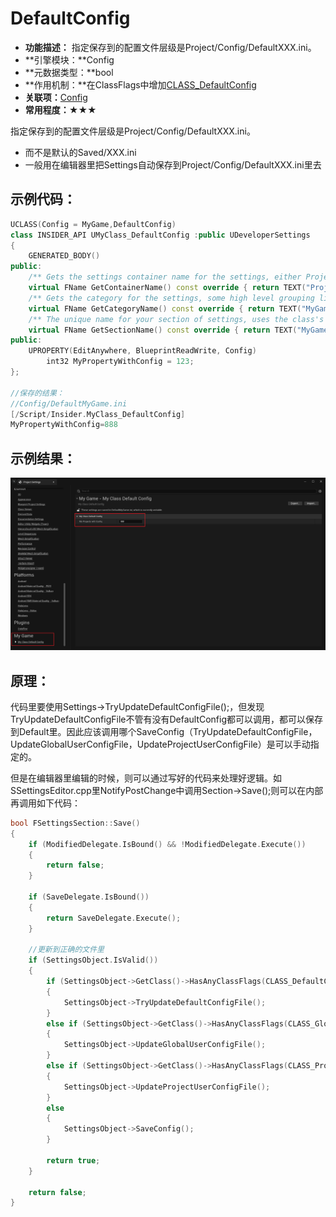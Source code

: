 # DefaultConfig

- **功能描述：** 指定保存到的配置文件层级是Project/Config/DefaultXXX.ini。
- **引擎模块：**Config
- **元数据类型：**bool
- **作用机制：**在ClassFlags中增加[CLASS_DefaultConfig](../../../../Flags/EClassFlags/CLASS_DefaultConfig.md)
- **关联项：**[Config](../Config.md)
- **常用程度：★★★**

指定保存到的配置文件层级是Project/Config/DefaultXXX.ini。

- 而不是默认的Saved/XXX.ini
- 一般用在编辑器里把Settings自动保存到Project/Config/DefaultXXX.ini里去

## 示例代码：

```cpp
UCLASS(Config = MyGame,DefaultConfig)
class INSIDER_API UMyClass_DefaultConfig :public UDeveloperSettings
{
	GENERATED_BODY()
public:
	/** Gets the settings container name for the settings, either Project or Editor */
	virtual FName GetContainerName() const override { return TEXT("Project"); }
	/** Gets the category for the settings, some high level grouping like, Editor, Engine, Game...etc. */
	virtual FName GetCategoryName() const override { return TEXT("MyGame"); }
	/** The unique name for your section of settings, uses the class's FName. */
	virtual FName GetSectionName() const override { return TEXT("MyGame"); }
public:
	UPROPERTY(EditAnywhere, BlueprintReadWrite, Config)
		int32 MyPropertyWithConfig = 123;
};

//保存的结果：
//Config/DefaultMyGame.ini
[/Script/Insider.MyClass_DefaultConfig]
MyPropertyWithConfig=888

```

## 示例结果：

![Untitled](Untitled.png)

## 原理：

代码里要使用Settings->TryUpdateDefaultConfigFile();，但发现TryUpdateDefaultConfigFile不管有没有DefaultConfig都可以调用，都可以保存到Default里。因此应该调用哪个SaveConfig（TryUpdateDefaultConfigFile，UpdateGlobalUserConfigFile，UpdateProjectUserConfigFile）是可以手动指定的。

但是在编辑器里编辑的时候，则可以通过写好的代码来处理好逻辑。如SSettingsEditor.cpp里NotifyPostChange中调用Section->Save();则可以在内部再调用如下代码：

```cpp
bool FSettingsSection::Save()
{
	if (ModifiedDelegate.IsBound() && !ModifiedDelegate.Execute())
	{
		return false;
	}

	if (SaveDelegate.IsBound())
	{
		return SaveDelegate.Execute();
	}

	//更新到正确的文件里
	if (SettingsObject.IsValid())
	{
		if (SettingsObject->GetClass()->HasAnyClassFlags(CLASS_DefaultConfig))
		{
			SettingsObject->TryUpdateDefaultConfigFile();
		}
		else if (SettingsObject->GetClass()->HasAnyClassFlags(CLASS_GlobalUserConfig))
		{
			SettingsObject->UpdateGlobalUserConfigFile();
		}
		else if (SettingsObject->GetClass()->HasAnyClassFlags(CLASS_ProjectUserConfig))
		{
			SettingsObject->UpdateProjectUserConfigFile();
		}
		else
		{
			SettingsObject->SaveConfig();
		}

		return true;
	}

	return false;
}
```